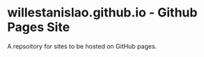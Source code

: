 # willestanislao.github.io - Github Pages Site

 A repsoitory for sites to be hosted on GitHub pages.
 
 
